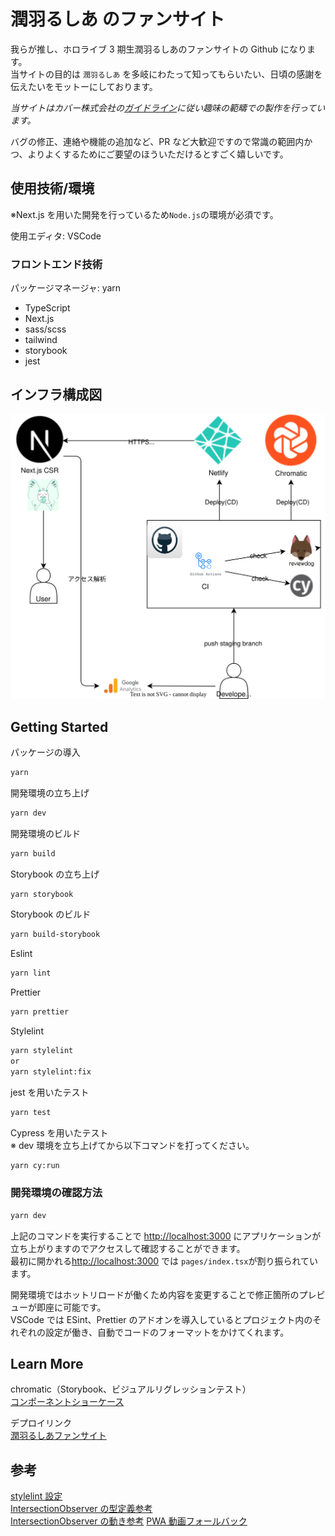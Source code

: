 # 潤羽るしあ のファンサイト

我らが推し、ホロライブ 3 期生潤羽るしあのファンサイトの Github になります。  
当サイトの目的は `潤羽るしあ` を多岐にわたって知ってもらいたい、日頃の感謝を伝えたいをモットーにしております。

_当サイトはカバー株式会社の[ガイドライン](https://www.hololive.tv/terms)に従い趣味の範疇での製作を行っています。_

バグの修正、連絡や機能の追加など、PR など大歓迎ですので常識の範囲内かつ、よりよくするためにご要望のほういただけるとすごく嬉しいです。

## 使用技術/環境

※Next.js を用いた開発を行っているため`Node.js`の環境が必須です。

使用エディタ: VSCode

### フロントエンド技術

パッケージマネージャ: yarn

- TypeScript
- Next.js
- sass/scss
- tailwind
- storybook
- jest

## インフラ構成図
<img alt="インフラ構成図" src="./fansite.drawio.svg"/>

## Getting Started

パッケージの導入

```bash
yarn
```

開発環境の立ち上げ

```bash
yarn dev
```

開発環境のビルド

```bash
yarn build
```

Storybook の立ち上げ

```bash
yarn storybook
```

Storybook のビルド

```bash
yarn build-storybook
```

Eslint

```bash
yarn lint
```

Prettier

```bash
yarn prettier
```

Stylelint

```bash
yarn stylelint
or
yarn stylelint:fix
```

jest を用いたテスト

```bash
yarn test
```

Cypress を用いたテスト  
※ dev 環境を立ち上げてから以下コマンドを打ってください。

```bash
yarn cy:run
```

### 開発環境の確認方法

```bash
yarn dev
```

上記のコマンドを実行することで
[http://localhost:3000](http://localhost:3000) にアプリケーションが立ち上がりますのでアクセスして確認することができます。  
最初に開かれる[http://localhost:3000](http://localhost:3000) では `pages/index.tsx`が割り振られています。

開発環境ではホットリロードが働くため内容を変更することで修正箇所のプレビューが即座に可能です。  
VSCode では ESint、Prettier のアドオンを導入しているとプロジェクト内のそれぞれの設定が働き、自動でコードのフォーマットをかけてくれます。

## Learn More

chromatic（Storybook、ビジュアルリグレッションテスト）  
[コンポーネントショーケース](https://www.chromatic.com/builds?appId=6156d7f3f08a48003a031d56)

デプロイリンク  
[潤羽るしあファンサイト](https://www.uruharushia.work)

## 参考

[stylelint 設定](https://gist.github.com/buchiya4th/f4ca1be2ab98ee5a8098fa68a93e752c)  
[IntersectionObserver の型定義参考](https://microsoft.github.io/PowerBI-JavaScript/interfaces/_node_modules_typedoc_node_modules_typescript_lib_lib_dom_d_.intersectionobserver.html)  
[IntersectionObserver の動き参考](https://sbfl.net/blog/static/demo/intersectionobserver/)
[PWA 動画フォールバック](https://github.com/shadowwalker/next-pwa/blob/master/examples/offline-fallback-v2/next.config.js)
